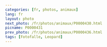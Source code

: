 ```yaml
---
categories: [fr, photos, animaux]
lang: fr
layout: photo
next_photo: /fr/photos/animaux/P0000430.html
picname: P0000431
prev_photo: /fr/photos/animaux/P0000436.html
tags: [Fotofalle, Leopard]
---
```

